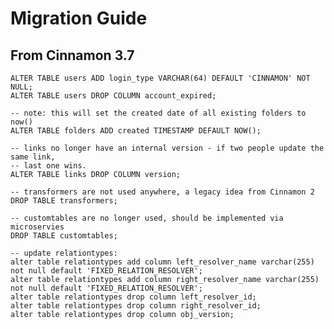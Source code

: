 # Migration Guide

## From Cinnamon 3.7

    ALTER TABLE users ADD login_type VARCHAR(64) DEFAULT 'CINNAMON' NOT NULL;
    ALTER TABLE users DROP COLUMN account_expired;
    
    -- note: this will set the created date of all existing folders to now()
    ALTER TABLE folders ADD created TIMESTAMP DEFAULT NOW();
    
    -- links no longer have an internal version - if two people update the same link,
    -- last one wins.
    ALTER TABLE links DROP COLUMN version;
    
    -- transformers are not used anywhere, a legacy idea from Cinnamon 2
    DROP TABLE transformers;
    
    -- customtables are no longer used, should be implemented via microservies
    DROP TABLE customtables;
    
    -- update relationtypes:    
    alter table relationtypes add column left_resolver_name varchar(255) not null default 'FIXED_RELATION_RESOLVER';
    alter table relationtypes add column right_resolver_name varchar(255) not null default 'FIXED_RELATION_RESOLVER';
    alter table relationtypes drop column left_resolver_id;
    alter table relationtypes drop column right_resolver_id;
    alter table relationtypes drop column obj_version;
